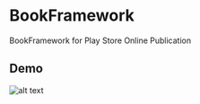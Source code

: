 # BookFramework
BookFramework for Play Store Online Publication
## Demo
![alt text](https://github.com/ShihabYasin/BookFramework/blob/master/Demo.png)
